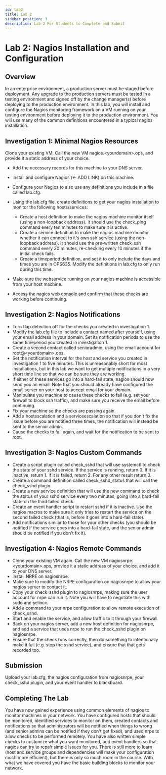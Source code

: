 ```yaml
---
id: lab2
title: Lab 2
sidebar_position: 3
description: Lab 2 For Students to Complete and Submit
---
```


# Lab 2: Nagios Installation and Configuration

## Overview

In an enterprise environment, a production server must be staged before deployment. Any upgrade to the production servers must be tested in a testing environment and signed off by the change manager(s) before deploying to the production environment. In this lab, you will install and configure the Nagios monitoring framework on a VM running on your testing environment before deploying it to the production environment. You will use many of the common definitions encountered in a typical nagios installation.

## Investigation 1: Minimal Nagios Resources

Clone your existing VM. Call the new VM nagios.<yourdomain\>.ops, and provide it a static address of your choice.

  - Add the necessary records for this machine to your DNS server.
  - Install and configure Nagios (<- ADD LINK) on this machine.
  - Configure your Nagios to also use any definitions you include in a file called lab.cfg.
  - Using the lab.cfg file, create definitions to get your nagios installation to monitor the following hosts/services:

       - Create a host definition to make the nagios machine monitor itself (using a non-loopback address). It should use the check\_ping command every ten minutes to make sure it is active.
       - Create a service definition to make the nagios machine monitor whether it can connect to it's own ssh service (using the non-loopback address). It should use the pre-written check_ssh command every 30 minutes, re-checking every 10 minutes if the initial check fails.
       - Create a timeperiod definition, and set it to only include the days and times you are in OPS635. Modify the definitions in lab.cfg to only run during this time.

  - Make sure the webservice running on your nagios machine is accessible from your host machine.
  - Access the nagios web console and confirm that these checks are working before continuing.

## Investigation 2: Nagios Notifications

  - Turn flap detection off for the checks you created in investigation 1.
  - Modify the lab.cfg file to include a contact named after yourself, using your email address in your domain. Set its notification periods to use the same timeperiod you created in investigation 1.
  - Create a second contact called senioradmin, using the email account for root@<yourdomain\>.ops.
  - Set the notification interval for the host and service you created in investigation 1 to five minutes. This is unreasonably short for most installations, but in this lab we want to get multiple notifications in a very short time line so that we can be sure they are working.
  - If either of these services go into a hard-fail state, nagios should now send you an email. Note that you should already have configured the email server on your host to accept email for your domain.
  - Manipulate you machine to cause these checks to fail (e.g. set your firewall to block ssh traffic), and make sure you receive the email before continuing.
  - Fix your machine so the checks are passing again.
  - Add a hostescalation and a serviceescalation so that if you don't fix the issue before you are notified three times, the notification will instead be sent to the senior admin.
  - Cause the checks to fail again, and wait for the notification to be sent to root.

## Investigation 3: Nagios Custom Commands

  - Create a script plugin called check_sshd that will use systemctl to check the state of your sshd service. If the service is running, return 0. If it is inactive, return 1. If it is failed, return 2. For any other result return 3.
  - Create a command definition called check_sshd_status that will call the check_sshd plugin.
  - Create a new service definition that will use the new command to check the status of your sshd service every two minutes, going into a hard-fail state on the third failed check.
  - Create an event handler script to restart sshd if it is inactive. Use the nagios macros to make sure it only tries to restart the service on the second failed check (that is, before it goes into a hard-fail state).
  - Add notifications similar to those for your other checks (you should be notified if the service goes into a hard-fail state, and the senior admin should be notified if you don't fix it).

## Investigation 4: Nagios Remote Commands

  - Clone your existing VM again. Call the new VM nagiosnrpe.<yourdomain\>.ops, provide it a static address of your choice, and add it to your DNS server.
  - Install NRPE on nagiosnrpe.
  - Make sure to modify the NRPE configuration on nagiosnrpe to allow your nagios server to contact it.
  - Copy your check_sshd plugin to nagiosnrpe, making sure the user account for nrpe can run it. Note you will have to negotiate this with sudo and selinux.
  - Add a command to your nrpe configuration to allow remote execution of check\_sshd.
  - Start and enable the service, and allow traffic to it through your firewall.
  - Back on your nagios server, add a new host definition for nagiosnrpe, and add a service that uses nrpe to run the check_sshd plugin on nagiosnrpe.
  - Ensure that the check runs correctly, then do something to intentionally make it fail (e.g. stop the sshd service), and ensure that that gets recorded too.

## Submission

Upload your lab.cfg, the nagios configuration from nagiosnrpe, your check\_sshd plugin, and your event handler to blackboard.

## Completing The Lab

You have now gained experience using common elements of nagios to monitor machines in your network. You have configured hosts that should be monitored, identified services to monitor on them, created contacts and notifications so that administrators will be notified when things to wrong (and senior admins can be notified if they don't get fixed), and used nrpe to allow checks to be performed remotely. You have also written simple checks to customize what you want monitored, and event handlers so that nagios can try to repair simple issues for you. There is still more to learn (host and service groups and dependencies will make your configuration much more efficient), but there is only so much room in the course. With what we have covered you have the basic building blocks to monitor your network.
